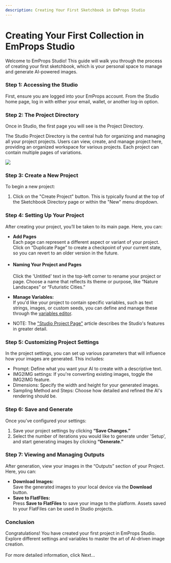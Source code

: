 ```yaml
---
description: Creating Your First Sketchbook in EmProps Studio
---
```


# Creating Your First Collection in EmProps Studio

Welcome to EmProps Studio! This guide will walk you through the process of creating your first sketchbook, which is your personal space to manage and generate AI-powered images.

### Step 1: Accessing the Studio <a href="#h_ca54d44df8" id="h_ca54d44df8"></a>

First, ensure you are logged into your EmProps account. From the Studio home page, log in with either your email, wallet, or another log-in option.

### Step 2: The Project Directory <a href="#h_256bc28cd0" id="h_256bc28cd0"></a>

Once in Studio, the first page you will see is the Project Directory.

The Studio Project Directory is the central hub for organizing and managing all your project projects. Users can view, create, and manage project here, providing an organized workspace for various projects. Each project can contain multiple pages of variations.

[![](https://downloads.intercomcdn.com/i/o/1054690564/ef52cec4bcd391b53f4c6fb9/image.png?expires=1716564600\&signature=7463e4d26d0ce917b7662801b05d1214ea6ea6808bac151bdbf5084325e2b5d1)](https://downloads.intercomcdn.com/i/o/1054690564/ef52cec4bcd391b53f4c6fb9/image.png?expires=1716564600\&signature=7463e4d26d0ce917b7662801b05d1214ea6ea6808bac151bdbf5084325e2b5d1)

### Step 3: Create a New Project <a href="#h_14a241ad40" id="h_14a241ad40"></a>

To begin a new project:

1. Click on the "Create Project" button. This is typically found at the top of the Sketchbook Directory page or within the "New" menu dropdown.

### Step 4: Setting Up Your Project <a href="#h_cd65f60373" id="h_cd65f60373"></a>

After creating your project, you’ll be taken to its main page. Here, you can:

* **Add Pages**\
  Each page can represent a different aspect or variant of your project. Click on “Duplicate Page” to create a checkpoint of your current state, so you can revert to an older version in the future.
*   #### Naming Your Project and Pages

    Click the 'Untitled' text in the top-left corner to rename your project or page. Choose a name that reflects its theme or purpose, like “Nature Landscapes” or “Futuristic Cities.”
* **Manage Variables:**\
  If you'd like your project to contain specific variables, such as text strings, images, or custom seeds, you can define and manage these through the [variables editor](using-variables-in-emprops-studio.md).
* NOTE: The ["Studio Project Page"](studio-project-page.md) article describes the Studio's features in greater detail.

### Step 5: Customizing Project Settings <a href="#h_175ca24d6c" id="h_175ca24d6c"></a>

In the project settings, you can set up various parameters that will influence how your images are generated. This includes:

* Prompt: Define what you want your AI to create with a descriptive text.
* IMG2IMG settings: If you're converting existing images, toggle the IMG2IMG feature.
* Dimensions: Specify the width and height for your generated images.
* Sampling Method and Steps: Choose how detailed and refined the AI's rendering should be.

### Step 6: Save and Generate <a href="#h_72d38b5528" id="h_72d38b5528"></a>

Once you’ve configured your settings:

1. Save your project settings by clicking **“Save Changes.”**
2. Select the number of iterations you would like to generate under 'Setup', and start generating images by clicking **“Generate.”**

### Step 7: Viewing and Managing Outputs <a href="#h_c8b32ffddb" id="h_c8b32ffddb"></a>

After generation, view your images in the “Outputs” section of your Project. Here, you can:

* **Download Images:** \
  Save the generated images to your local device via the **Download** button.
* **Save to FlatFIles:**\
  Press **Save to FlatFiles** to save your image to the platform. Assets saved to your FlatFiles can be used in Studio projects.

### Conclusion <a href="#h_8fbf68b074" id="h_8fbf68b074"></a>

Congratulations! You have created your first project in EmProps Studio. Explore different settings and variables to master the art of AI-driven image creation. \
\
For more detailed information, click Next...
